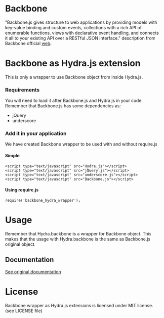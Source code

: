 # Backbone
"Backbone.js gives structure to web applications by providing models with key-value binding and custom events, collections with a rich API of enumerable functions, views with declarative event handling, and connects it all to your existing API over a RESTful JSON interface."
description from Backbone official [web](http://backbonejs.org/).
# Backbone as Hydra.js extension
This is only a wrapper to use Backbone object from inside Hydra.js.
### Requirements
You will need to load it after Backbone.js and Hydra.js in your code.
Remember that Backbone.js has some dependencies as:

* jQuery
* underscore

### Add it in your application
We have created Backbone wrapper to be used with and without require.js
#### Simple
	<script type="text/javascript" src="Hydra.js"></script>
	<script type="text/javascript" src="jQuery.js"></script>
	<script type="text/javascript" src="underscore.js"></script>
	<script type="text/javascript" src="Backbone.js"></script>
#### Using require.js
	require('backbone_hydra_wrapper');
# Usage
Remember that Hydra.backbone is a wrapper for Backbone object. This makes that the usage with Hydra.backbone is the same as Backbone.js original object.
## Documentation
[See original documentation](http://backbonejs.org/)
# License
Backbone wrapper as Hydra.js extensions is licensed under MIT license. (see LICENSE file)